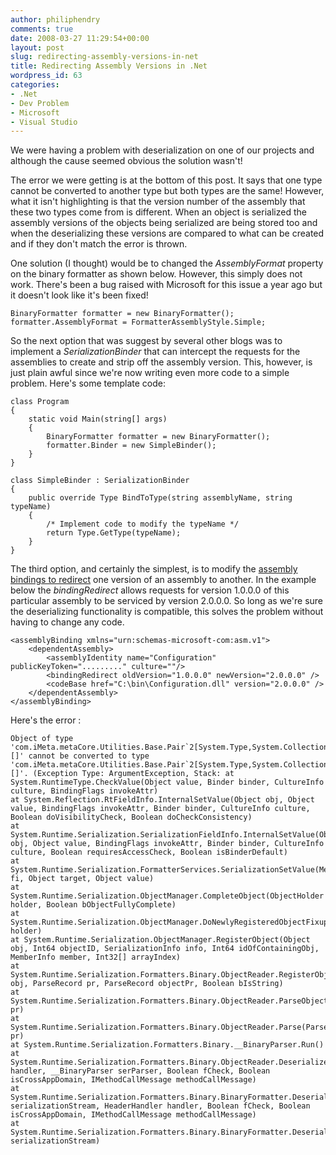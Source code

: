 ```yaml
---
author: philiphendry
comments: true
date: 2008-03-27 11:29:54+00:00
layout: post
slug: redirecting-assembly-versions-in-net
title: Redirecting Assembly Versions in .Net
wordpress_id: 63
categories:
- .Net
- Dev Problem
- Microsoft
- Visual Studio
---
```


We were having a problem with deserialization on one of our projects and although the cause seemed obvious the solution wasn't!

The error we were getting is at the bottom of this post. It says that one type cannot be converted to another type but both types are the same! However, what it isn't highlighting is that the version number of the assembly that these two types come from is different. When an object is serialized the assembly versions of the objects being serialized are being stored too and when the deserializing these versions are compared to what can be created and if they don't match the error is thrown.

One solution (I thought) would be to changed the _AssemblyFormat_ property on the binary formatter as shown below. However, this simply does not work. There's been a bug raised with Microsoft for this issue a year ago but it doesn't look like it's been fixed!
    
```
BinaryFormatter formatter = new BinaryFormatter();
formatter.AssemblyFormat = FormatterAssemblyStyle.Simple;
```

So the next option that was suggest by several other blogs was to implement a _SerializationBinder_ that can intercept the requests for the assemblies to create and strip off the assembly version. This, however, is just plain awful since we're now writing even more code to a simple problem. Here's some template code:
    
```
class Program
{
    static void Main(string[] args)
    {
        BinaryFormatter formatter = new BinaryFormatter();
        formatter.Binder = new SimpleBinder();
    }
}

class SimpleBinder : SerializationBinder
{
    public override Type BindToType(string assemblyName, string typeName)
    {
        /* Implement code to modify the typeName */
        return Type.GetType(typeName);
    }
}
```

The third option, and certainly the simplest, is to modify the [assembly bindings to redirect](http://msdn2.microsoft.com/en-us/library/7wd6ex19.aspx) one version of an assembly to another. In the example below the _bindingRedirect_ allows requests for version 1.0.0.0 of this particular assembly to be serviced by version 2.0.0.0. So long as we're sure the deserializing functionality is compatible, this solves the problem without having to change any code.
    
```
<assemblyBinding xmlns="urn:schemas-microsoft-com:asm.v1">
    <dependentAssembly>
        <assemblyIdentity name="Configuration" publicKeyToken="........." culture=""/>
        <bindingRedirect oldVersion="1.0.0.0" newVersion="2.0.0.0" />
        <codeBase href="C:\bin\Configuration.dll" version="2.0.0.0" />
    </dependentAssembly>
</assemblyBinding>
```

Here's the error :


    Object of type 'com.iMeta.metaCore.Utilities.Base.Pair`2[System.Type,System.Collections.Generic.List`1[M.Box.Core.Command]][]' cannot be converted to type 'com.iMeta.metaCore.Utilities.Base.Pair`2[System.Type,System.Collections.Generic.List`1[M.Box.Core.Command]][]'. (Exception Type: ArgumentException, Stack: at System.RuntimeType.CheckValue(Object value, Binder binder, CultureInfo culture, BindingFlags invokeAttr)  
    at System.Reflection.RtFieldInfo.InternalSetValue(Object obj, Object value, BindingFlags invokeAttr, Binder binder, CultureInfo culture, Boolean doVisibilityCheck, Boolean doCheckConsistency)  
    at System.Runtime.Serialization.SerializationFieldInfo.InternalSetValue(Object obj, Object value, BindingFlags invokeAttr, Binder binder, CultureInfo culture, Boolean requiresAccessCheck, Boolean isBinderDefault)  
    at System.Runtime.Serialization.FormatterServices.SerializationSetValue(MemberInfo fi, Object target, Object value)  
    at System.Runtime.Serialization.ObjectManager.CompleteObject(ObjectHolder holder, Boolean bObjectFullyComplete)  
    at System.Runtime.Serialization.ObjectManager.DoNewlyRegisteredObjectFixups(ObjectHolder holder)  
    at System.Runtime.Serialization.ObjectManager.RegisterObject(Object obj, Int64 objectID, SerializationInfo info, Int64 idOfContainingObj, MemberInfo member, Int32[] arrayIndex)  
    at System.Runtime.Serialization.Formatters.Binary.ObjectReader.RegisterObject(Object obj, ParseRecord pr, ParseRecord objectPr, Boolean bIsString)  
    at System.Runtime.Serialization.Formatters.Binary.ObjectReader.ParseObjectEnd(ParseRecord pr)  
    at System.Runtime.Serialization.Formatters.Binary.ObjectReader.Parse(ParseRecord pr)  
    at System.Runtime.Serialization.Formatters.Binary.__BinaryParser.Run()  
    at System.Runtime.Serialization.Formatters.Binary.ObjectReader.Deserialize(HeaderHandler handler, __BinaryParser serParser, Boolean fCheck, Boolean isCrossAppDomain, IMethodCallMessage methodCallMessage)  
    at System.Runtime.Serialization.Formatters.Binary.BinaryFormatter.Deserialize(Stream serializationStream, HeaderHandler handler, Boolean fCheck, Boolean isCrossAppDomain, IMethodCallMessage methodCallMessage)  
    at System.Runtime.Serialization.Formatters.Binary.BinaryFormatter.Deserialize(Stream serializationStream)
